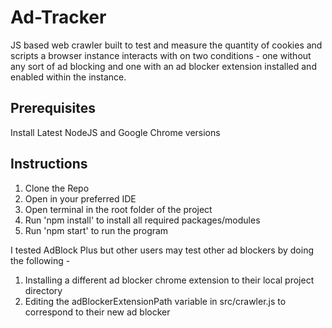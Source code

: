# Ad-Tracker

JS based web crawler built to test and measure the quantity of cookies and scripts a browser instance interacts with on two conditions - one without any sort of ad blocking and one with an ad blocker extension installed and enabled within the instance.

## Prerequisites
Install Latest NodeJS and Google Chrome versions

## Instructions
1. Clone the Repo
2. Open in your preferred IDE
3. Open terminal in the root folder of the project
4. Run 'npm install' to install all required packages/modules
5. Run 'npm start' to run the program

   
I tested AdBlock Plus but other users may test other ad blockers by doing the following -

1. Installing a different ad blocker chrome extension to their local project directory
2. Editing the adBlockerExtensionPath variable in src/crawler.js to correspond to their new ad blocker
